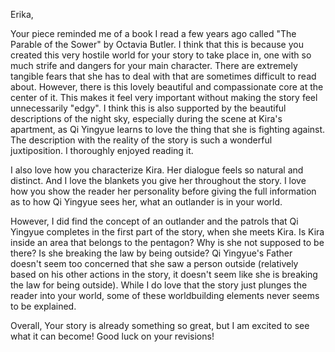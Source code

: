 Erika,

Your piece reminded me of a book I read a few years ago called "The Parable of the Sower" by Octavia Butler. I think that this is because you created this very hostile world for your story to take place in, one with so much strife and dangers for your main character. There are extremely tangible fears that she has to deal with that are sometimes difficult to read about. However, there is this lovely beautiful and compassionate core at the center of it. This makes it feel very important without making the story feel unnecessarily "edgy". I think this is also supported by the beautiful descriptions of the night sky, especially during the scene at Kira's apartment, as Qi Yingyue learns to love the thing that she is fighting against. The description with the reality of the story is such a wonderful juxtiposition. I thoroughly enjoyed reading it.

I also love how you characterize Kira. Her dialogue feels so natural and distinct. And I love the blankets you give her throughout the story. I love how you show the reader her personality before giving the full information as to how Qi Yingyue sees her, what an outlander is in your world. 

However, I did find the concept of an outlander and the patrols that Qi Yingyue completes in the first part of the story, when she meets Kira. Is Kira inside an area that belongs to the pentagon? Why is she not supposed to be there? Is she breaking the law by being outside? Qi Yingyue's Father doesn't seem too concerned that she saw a person outside (relatively based on his other actions in the story, it doesn't seem like she is breaking the law for being outside).
While I do love that the story just plunges the reader into your world, some of these worldbuilding elements never seems to be explained.

Overall, Your story is already something so great, but I am excited to see what it can become! Good luck on your revisions!

